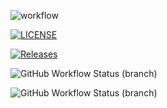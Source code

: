 ![workflow](https://github.com/Thawzin-hein/sem/actions/workflows/android.yml/badge.svg)

[![LICENSE](https://img.shields.io/github/license/Thawzin-hein/sem.svg?style=flat-square)](https://github.com/Thawzin-hein/sem/blob/master/LICENSE)

[![Releases](https://img.shields.io/github/release/Thawzin-hein/sem/all.svg?style=flat-square)](https://github.com/Thawzin-hein/sem/releases)


![GitHub Workflow Status (branch)](https://img.shields.io/github/workflow/status/Thawzin-hein/sem/A%20workflow%20for%20my%20Hello%20World%20App/master?style=flat-square)

![GitHub Workflow Status (branch)](https://img.shields.io/github/workflow/status/Thawzin-hein/sem/A%20workflow%20for%20my%20Hello%20World%20App/develop?style=flat-square)

